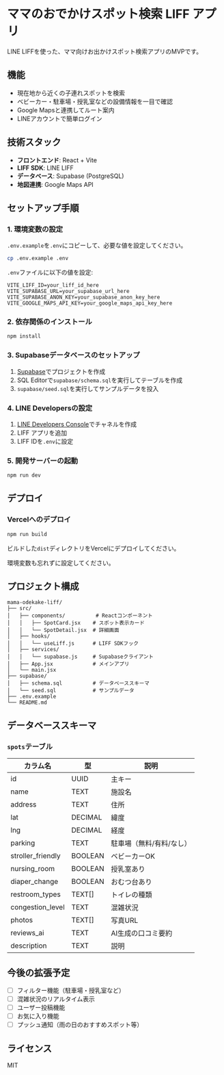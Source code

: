 # ママのおでかけスポット検索 LIFF アプリ

LINE LIFFを使った、ママ向けお出かけスポット検索アプリのMVPです。

## 機能

- 現在地から近くの子連れスポットを検索
- ベビーカー・駐車場・授乳室などの設備情報を一目で確認
- Google Mapsと連携してルート案内
- LINEアカウントで簡単ログイン

## 技術スタック

- **フロントエンド**: React + Vite
- **LIFF SDK**: LINE LIFF
- **データベース**: Supabase (PostgreSQL)
- **地図連携**: Google Maps API

## セットアップ手順

### 1. 環境変数の設定

`.env.example`を`.env`にコピーして、必要な値を設定してください。

```bash
cp .env.example .env
```

`.env`ファイルに以下の値を設定:

```env
VITE_LIFF_ID=your_liff_id_here
VITE_SUPABASE_URL=your_supabase_url_here
VITE_SUPABASE_ANON_KEY=your_supabase_anon_key_here
VITE_GOOGLE_MAPS_API_KEY=your_google_maps_api_key_here
```

### 2. 依存関係のインストール

```bash
npm install
```

### 3. Supabaseデータベースのセットアップ

1. [Supabase](https://supabase.com/)でプロジェクトを作成
2. SQL Editorで`supabase/schema.sql`を実行してテーブルを作成
3. `supabase/seed.sql`を実行してサンプルデータを投入

### 4. LINE Developersの設定

1. [LINE Developers Console](https://developers.line.biz/)でチャネルを作成
2. LIFF アプリを追加
3. LIFF IDを`.env`に設定

### 5. 開発サーバーの起動

```bash
npm run dev
```

## デプロイ

### Vercelへのデプロイ

```bash
npm run build
```

ビルドした`dist`ディレクトリをVercelにデプロイしてください。

環境変数も忘れずに設定してください。

## プロジェクト構成

```
mama-odekake-liff/
├── src/
│   ├── components/          # Reactコンポーネント
│   │   ├── SpotCard.jsx    # スポット表示カード
│   │   └── SpotDetail.jsx  # 詳細画面
│   ├── hooks/
│   │   └── useLiff.js      # LIFF SDKフック
│   ├── services/
│   │   └── supabase.js     # Supabaseクライアント
│   ├── App.jsx             # メインアプリ
│   └── main.jsx
├── supabase/
│   ├── schema.sql          # データベーススキーマ
│   └── seed.sql            # サンプルデータ
├── .env.example
└── README.md
```

## データベーススキーマ

### `spots`テーブル

| カラム名 | 型 | 説明 |
|---------|-----|------|
| id | UUID | 主キー |
| name | TEXT | 施設名 |
| address | TEXT | 住所 |
| lat | DECIMAL | 緯度 |
| lng | DECIMAL | 経度 |
| parking | TEXT | 駐車場（無料/有料/なし） |
| stroller_friendly | BOOLEAN | ベビーカーOK |
| nursing_room | BOOLEAN | 授乳室あり |
| diaper_change | BOOLEAN | おむつ台あり |
| restroom_types | TEXT[] | トイレの種類 |
| congestion_level | TEXT | 混雑状況 |
| photos | TEXT[] | 写真URL |
| reviews_ai | TEXT | AI生成の口コミ要約 |
| description | TEXT | 説明 |

## 今後の拡張予定

- [ ] フィルター機能（駐車場・授乳室など）
- [ ] 混雑状況のリアルタイム表示
- [ ] ユーザー投稿機能
- [ ] お気に入り機能
- [ ] プッシュ通知（雨の日のおすすめスポット等）

## ライセンス

MIT
